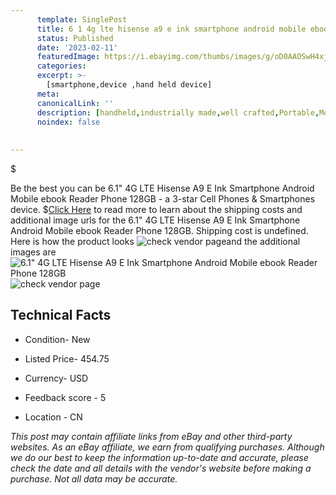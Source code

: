 ```yaml
---
      template: SinglePost
      title: 6 1 4g lte hisense a9 e ink smartphone android mobile ebook reader phone 128gb
      status: Published
      date: '2023-02-11'
      featuredImage: https://i.ebayimg.com/thumbs/images/g/oD0AAOSwH4xjQ3uq/s-l225.jpg
      categories: 
      excerpt: >-
        [smartphone,device ,hand held device]
      meta:
      canonicalLink: ''
      description: [handheld,industrially made,well crafted,Portable,Mobile,Compact,Convenient,Lightweight,Maneuverable,Man-portable,Miniature,Carriable,Hand-held,Light,Holdable,Transportable,Mobile device,Pocket-sized,On-the-go,Wireless,Cordless,Compact size,Convenient size, smartphone,device ,hand held device]
      noindex: false
      
        
---
```

$

Be the best you can be 6.1" 4G LTE Hisense A9 E Ink Smartphone Android Mobile ebook Reader Phone 128GB - a 3-star Cell Phones & Smartphones device.
$[Click Here](https://www.ebay.com/itm/314184606177?hash=item4926dca1e1%3Ag%3AoD0AAOSwH4xjQ3uq&mkevt=1&mkcid=1&mkrid=711-53200-19255-0&campid=%253CePNCampaignId%253E&customid=%253CreferenceId%253E&toolid=10049) to read more to learn about the shipping costs and additional image urls for the 6.1" 4G LTE Hisense A9 E Ink Smartphone Android Mobile ebook Reader Phone 128GB. Shipping cost is undefined. Here is how the product looks ![check vendor page](https://i.ebayimg.com/thumbs/images/g/oD0AAOSwH4xjQ3uq/s-l225.jpg)and the additional images are![6.1" 4G LTE Hisense A9 E Ink Smartphone Android Mobile ebook Reader Phone 128GB](https://i.ebayimg.com/images/g/oD0AAOSwH4xjQ3uq/s-l960.jpg)![check vendor page](https://origin-galleryplus.ebayimg.com/ws/web/314184606177_2_0_1/225x225.jpg,https://origin-galleryplus.ebayimg.com/ws/web/314184606177_3_0_1/225x225.jpg,https://origin-galleryplus.ebayimg.com/ws/web/314184606177_4_0_1/225x225.jpg,https://origin-galleryplus.ebayimg.com/ws/web/314184606177_5_0_1/225x225.jpg,https://origin-galleryplus.ebayimg.com/ws/web/314184606177_6_0_1/225x225.jpg,https://origin-galleryplus.ebayimg.com/ws/web/314184606177_7_0_1/225x225.jpg,https://origin-galleryplus.ebayimg.com/ws/web/314184606177_8_0_1/225x225.jpg,https://origin-galleryplus.ebayimg.com/ws/web/314184606177_9_0_1/225x225.jpg,https://origin-galleryplus.ebayimg.com/ws/web/314184606177_10_0_1/225x225.jpg,https://origin-galleryplus.ebayimg.com/ws/web/314184606177_11_0_1/225x225.jpg,https://origin-galleryplus.ebayimg.com/ws/web/314184606177_12_0_1/225x225.jpg)



 ## Technical Facts 



     
      

 - Condition- New 


      

 - Listed Price- 454.75 


      

 - Currency- USD 


      

 - Feedback score - 5 


      

 - Location - CN 


      
      

 *_This post may contain affiliate links from eBay and other third-party websites. As an eBay affiliate, we earn from qualifying purchases. Although we do our best to keep the information up-to-date and accurate, please check the date and all details with the vendor's website before making a purchase. Not all data may be accurate._*






